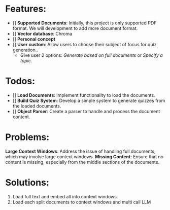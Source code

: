 # Features:

- [] **Supported Documents**: Initially, this project is only supported PDF format. We will development to add more document format.
- [] **Vector database**: Chroma
- [] **Personal concept**
- [] **User custom**: Allow users to choose their subject of focus for quiz generation..
  - Give user 2 options: _Generate based on full documents_ or _Specify a topic_.

# Todos:

- [] **Load Documents**: Implement functionality to load the documents.
- [] **Build Quiz System**: Develop a simple system to generate quizzes from the loaded documents.
- [] **Object Parser**: Create a parser to handle and process the document content.

# Problems:

**Large Context Windows**: Address the issue of handling full documents, which may involve large context windows.
**Missing Content**: Ensure that no content is missing, especially from the middle sections of the documents.

# Solutions:

1. Load full text and embed all into context windows.
2. Load each split documents to context windows and multi call LLM
